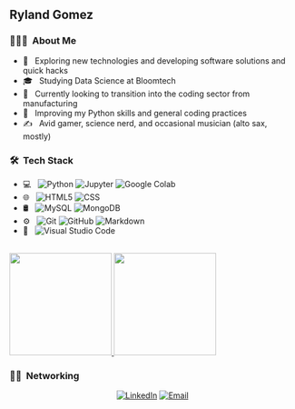 <!-- <img src="[url for profile picture]"> -->

<h2>Ryland Gomez</h2>

<h3> 👨🏻‍💻 &nbsp;About Me </h3>

- 🤔 &nbsp; Exploring new technologies and developing software solutions and quick hacks
- 🎓 &nbsp; Studying Data Science at Bloomtech
- 💼 &nbsp; Currently looking to transition into the coding sector from manufacturing
- 🌱 &nbsp; Improving my Python skills and general coding practices
- ✍️ &nbsp; Avid gamer, science nerd, and occasional musician (alto sax, mostly)

<h3> 🛠 &nbsp;Tech Stack</h3>

- 💻 &nbsp;
  ![Python](https://img.shields.io/badge/-Python-333333?style=flat&logo=python)
  ![Jupyter](https://img.shields.io/badge/-Jupyter-333333?style=flat&logo=jupyter)
  ![Google Colab](https://img.shields.io/badge/-Google%20Colab-333333?style=flat&logo=googlecolab)
- 🌐 &nbsp;
  ![HTML5](https://img.shields.io/badge/-HTML5-333333?style=flat&logo=HTML5)
  ![CSS](https://img.shields.io/badge/-CSS-333333?style=flat&logo=CSS3&logoColor=1572B6)
- 🛢 &nbsp;
  ![MySQL](https://img.shields.io/badge/-MySQL-333333?style=flat&logo=mysql)
  ![MongoDB](https://img.shields.io/badge/-MongoDB-333333?style=flat&logo=mongodb)
- ⚙️ &nbsp;
  ![Git](https://img.shields.io/badge/-Git-333333?style=flat&logo=git)
  ![GitHub](https://img.shields.io/badge/-GitHub-333333?style=flat&logo=github)
  ![Markdown](https://img.shields.io/badge/-Markdown-333333?style=flat&logo=markdown)
- 🔧 &nbsp;
  ![Visual Studio Code](https://img.shields.io/badge/-Visual%20Studio%20Code-333333?style=flat&logo=visual-studio-code&logoColor=007ACC)

<br/>

<a href="https://github.com/RylandGomez">
  <img height="180em" src="https://github-readme-stats.vercel.app/api?username=RylandGomez&theme=buefy&show_icons=true" />
  <img height="180em" src="https://github-readme-stats.vercel.app/api/top-langs/?username=RylandGomez&theme=buefy&layout=compact" />
</a>

<br/>

<h3> 🤝🏻 &nbsp;Networking</h3>

<p align="center">
<a href="https://www.linkedin.com/in/rylandgomez/"><img alt="LinkedIn" src="https://img.shields.io/badge/-Ryland%20Gomez-0077B5?style=flat&logo=Linkedin&logoColor=white"></a>
<a href="mailto:rylandalexandergomez@gmail.com"><img alt="Email" src="https://img.shields.io/badge/-rylandalexandergomez@gmail.com-D14836?style=flat&logo=Gmail&logoColor=white"></a>
</p>

<!--
**RylandGomez/RylandGomez** is a ✨ _special_ ✨ repository because its `README.md` (this file) appears on your GitHub profile.

Here are some ideas to get you started:

- 🔭 I’m currently working on ...
- 🌱 I’m currently learning ...
- 👯 I’m looking to collaborate on ...
- 🤔 I’m looking for help with ...
- 💬 Ask me about ...
- 📫 How to reach me: ...
- 😄 Pronouns: ...
- ⚡ Fun fact: ...
-->

